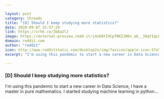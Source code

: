 ```yaml
---

layout: post
category: threads
title: "[D] Should I keep studying more statistics?"
date: 2020-09-07 15:57:29
link: https://vrhk.co/3bAa2lJ
image: https://external-preview.redd.it/j4s6AYIHCpfNKIJN6s_ab__38qY1qLP04zBxVtBu_D4.jpg?width=350&height=183.246073298&auto=webp&crop=350:183.246073298,smart&s=969139af8f7c6716d2c8a48c54f3a7622a374067
domain: reddit.com
author: "reddit"
icon: http://www.redditstatic.com/desktop2x/img/favicon/apple-icon-57x57.png
excerpt: "I'm using this pandemic to start a new career in Data Science, I have a master in pure mathematics. I started studying machine learning in python..."

---
```


### [D] Should I keep studying more statistics?

I'm using this pandemic to start a new career in Data Science, I have a master in pure mathematics. I started studying machine learning in python...
